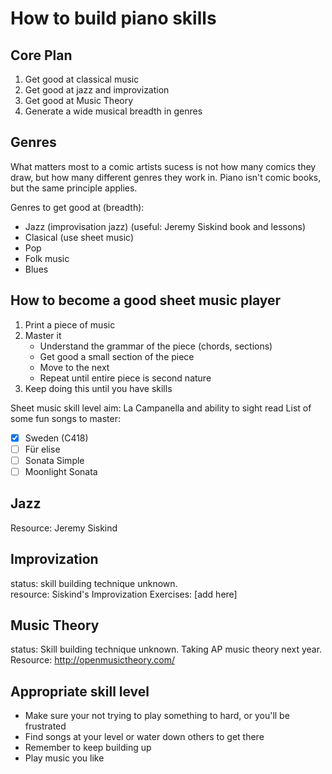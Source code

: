 # How to build piano skills

Core Plan
---------
1. Get good at classical music
2. Get good at jazz and improvization
3. Get good at Music Theory
4. Generate a wide musical breadth in genres

Genres
------

What matters most to a comic artists sucess is not how many comics they draw, but how many different genres they work in. Piano isn't comic books, but the same principle applies.

Genres to get good at (breadth):
- Jazz (improvisation jazz) (useful: Jeremy Siskind book and lessons)
- Clasical (use sheet music)
- Pop 
- Folk music
- Blues


How to become a good sheet music player
---------------------------------------

1. Print a piece of music
2. Master it
    - Understand the grammar of the piece (chords, sections)
    - Get good a small section of the piece
    - Move to the next
    - Repeat until entire piece is second nature
4. Keep doing this until you have skills

Sheet music skill level aim: La Campanella and ability to sight read
List of some fun songs to master: 

- [x] Sweden (C418)
- [ ] Für elise
- [ ] Sonata Simple
- [ ] Moonlight Sonata

Jazz
----
Resource: Jeremy Siskind

Improvization
-------------
status: skill building technique unknown.   
resource: Siskind's Improvization Exercises: [add here]   

Music Theory
------------
status: Skill building technique unknown. Taking AP music theory next year. 
Resource: http://openmusictheory.com/


Appropriate skill level
---------------------

- Make sure your not trying to play something to hard, or you'll be frustrated
- Find songs at your level or water down others to get there
- Remember to keep building up
- Play music you like
